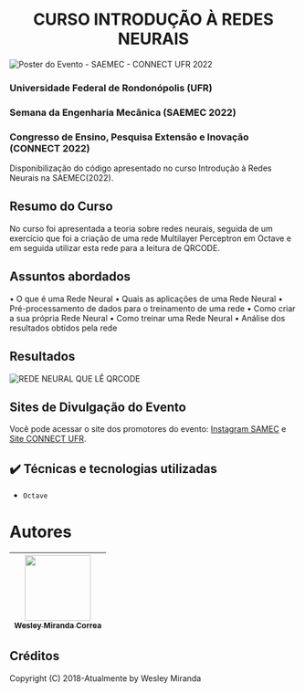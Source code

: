 <h1 align="center"> CURSO INTRODUÇÃO À REDES NEURAIS </h1>

![Poster do Evento  - SAEMEC - CONNECT UFR 2022](https://github.com/wesleymiranda/SAEMEC-Mini-Curso-Introducao-a-Redes-Neurais/blob/main/main/img/Poster.jpeg)  

### Universidade Federal de Rondonópolis (UFR)
### Semana da Engenharia Mecânica (SAEMEC 2022)
### Congresso de Ensino, Pesquisa Extensão e Inovação (CONNECT  2022)
  
Disponibilização do código apresentado no curso Introdução à Redes Neurais na SAEMEC(2022). 

## Resumo do Curso

No curso foi apresentada a teoria sobre redes neurais, seguida de um exercício que foi a criação de uma rede Multilayer Perceptron em Octave e em seguida utilizar esta rede para a leitura de QRCODE.

## Assuntos abordados

• O que é uma Rede Neural
• Quais as aplicações de uma Rede Neural
• Pré-processamento de dados para o treinamento de uma rede
• Como criar a sua própria Rede Neural
• Como treinar uma Rede Neural
• Análise dos resultados obtidos pela rede


## Resultados

![REDE NEURAL QUE LÊ QRCODE](https://github.com/wesleymiranda/SAEMEC-Mini-Curso-Introducao-a-Redes-Neurais/blob/main/main/img/Resultado.png)  

## Sites de Divulgação do Evento

Você pode acessar o site dos promotores do evento: [Instagram SAMEC](https://www.instagram.com/saemec_ufr/) e [Site CONNECT UFR](https://indico.ufr.edu.br/event/7/timetable/).

## ✔️ Técnicas e tecnologias utilizadas

- ``Octave``

# Autores

| [<img src="https://avatars.githubusercontent.com/u/37356058?v=4" width=115><br><sub>Wesley Miranda Correa</sub>](https://github.com/wesleymiranda) |  
| :---: |


## Créditos  
Copyright (C) 2018-Atualmente by Wesley Miranda